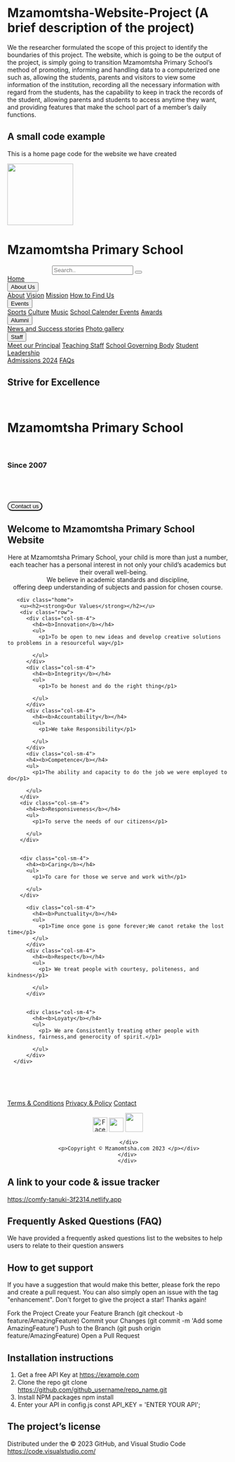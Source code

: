 # Mzamomtsha-Website-Project (A brief description of the project)
We the researcher formulated the scope of this project to identify the boundaries of this project. The website, which is going to be the output of the project, is simply going to transition Mzamomtsha Primary School’s method of promoting, informing and handling data to a computerized one such as, allowing the students, parents and visitors to view some information of the institution, recording all the necessary information with regard from the students, has the capability to keep in track the records of the student, allowing parents and students to access anytime they want, and providing features that make the school part of a member’s daily functions.

## A small code example
This is a home page code for the website we have created
<!DOCTYPE html>
<html lang="en">
  
  <title>Mzamomtsha Primary Shool</title>
  <meta charset="utf-8">
  <meta name="viewport" content="width=device-width, initial-scale=1">
  <link rel="stylesheet" href="https://cdn.jsdelivr.net/npm/bootstrap@4.6.2/dist/css/bootstrap.min.css">
  <script src="https://cdn.jsdelivr.net/npm/jquery@3.6.3/dist/jquery.slim.min.js"></script>
  <script src="https://cdn.jsdelivr.net/npm/popper.js@1.16.1/dist/umd/popper.min.js"></script>
  <script src="https://cdn.jsdelivr.net/npm/bootstrap@4.6.2/dist/js/bootstrap.bundle.min.js"></script>
  <meta name="viewport" content="width=device-width, initial-scale=1">
  <link rel="stylesheet" href="https://cdnjs.cloudflare.com/ajax/libs/font-awesome/4.7.0/css/font-awesome.min.css">
  <meta name="viewport" content="width=device-width, initial-scale=1">
  <link rel="stylesheet" href="https://maxcdn.bootstrapcdn.com/bootstrap/3.4.1/css/bootstrap.min.css">
  <script src="https://ajax.googleapis.com/ajax/libs/jquery/3.6.3/jquery.min.js"></script>
  <script src="https://maxcdn.bootstrapcdn.com/bootstrap/3.4.1/js/bootstrap.min.js"></script>
  <!-- Load font awesome icons -->
<link rel="stylesheet" href="https://cdnjs.cloudflare.com/ajax/libs/font-awesome/4.7.0/css/font-awesome.min.css">
<!--Responsive topnav-->
<link rel="stylesheet" href="https://cdnjs.cloudflare.com/ajax/libs/font-awesome/4.7.0/css/font-awesome.min.css">
<link rel='stylesheet' href='style.css'/>
<!-- Header -->
<div class="header">
  <div class="jumbotron jumbotron-fluid"></class>
 <img src='logow.png' width="150" height="140"/>
 <div class="container">
     <h1>Mzamomtsha Primary School</h1></div>
     <form class="example" action="/action_page.php" style="margin:auto;max-width:300px">
      <input type="text" placeholder="Search.." name="search2">
      <button type="submit"><i class="fa fa-search"></i></button>
    </form>
</div>
</div> 
<div class="navbar" id="myTopnav">
  <a href="Home.html">Home</a>
  <div class="subnav">
    <button class="subnavbtn">About Us<i class="fa fa-caret-down"></i></button>
    <div class="subnav-content">
      <a href="About.html">About</a>
      <a href="Vision.html">Vision</a>
      <a href="mission.html">Mission</a>
      <a href="Find.html">How to Find Us</a>
    </div>
  </div> 
  <div class="subnav">
    <button class="subnavbtn">Events <i class="fa fa-caret-down"></i></button>
    <div class="subnav-content">
      <a href="Sport.html">Sports</a>
      <a href="Culture.html">Culture</a>
      <a href="Music.html">Music</a>
      <a href="SchoolCalender.html">School Calender Events</a>
      <a href="Awards.html">Awards</a>
    </div>
  </div> 
  <div class="subnav">
    <button class="subnavbtn">Alumni<i class="fa fa-caret-down"></i></button>
    <div class="subnav-content">
      <a href="News.html">News and Success stories</a>
      <a href="Gallery.html">Photo gallery</a>
    </div>
  </div>
  <div class="subnav">
    <button class="subnavbtn">Staff <i class="fa fa-caret-down"></i></button>
    <div class="subnav-content">
	 <a href="heads.html">Meet our Principal</a>
      <a href="teaching.html">Teaching Staff</a>
      <a href="Social.html">School Governing Body</a>
      <a href="Student.html">Student Leadership</a>
    </div>
  </div>
  <a href="admission.html">Admissions 2024</a>
  <a href="FAQ .html">FAQs</a>

 <a href="javascript:void(0);" class="icon" onclick="myFunction()">
    <i class="fa fa-bars"></i></a>
</div>            
</div>                                                     
  <dv class="main">
   <h2><b>Strive for Excellence</b></h2>
   <br>
    <h1><b>Mzamomtsha Primary School</b></h1>
	<br>
    <h3><b>Since 2007</b></h3>
	<br>
    <h1><a href="Contact.html">
              <button style="border-radius: 12px;" class="Button">
               Contact us
           </button>
           </a>
          </h1>
 <h2>Welcome to Mzamomtsha Primary School Website</h2>
    <p2><center>Here at Mzamomtsha Primary School, your child is more than just a number, each teacher has a personal interest in not only your child’s academics but their overall well-being.     
      <br> We believe in academic standards and discipline, <br>
       offering deep understanding of subjects and passion for chosen course.</center></p2> 
  
       <div class="home">
        <u><h2><strong>Our Values</strong></h2></u>
        <div class="row">
          <div class="col-sm-4">
            <h4><b>Innovation</b></h4>
            <ul>
              <p1>To be open to new ideas and develop creative solutions to problems in a resourceful way</p1>
              
            </ul> 
          </div>
          <div class="col-sm-4">
            <h4><b>Integrity</b></h4>
            <ul>
              <p1>To be honest and do the right thing</p1>
            
            </ul>
          </div>
          <div class="col-sm-4">
            <h4><b>Accountability</b></h4>        
            <ul>
              <p1>We take Responsibility</p1>
            
            </ul>
          </div>
          <div class="col-sm-4">
          <h4><b>Competence</b></h4>
          <ul>
            <p1>The ability and capacity to do the job we were employed to do</p1>
            
          </ul> 
        </div>
        <div class="col-sm-4">
          <h4><b>Responsiveness</b></h4>
          <ul>
            <p1>To serve the needs of our citizens</p1>
          
          </ul>
        </div>
    
    
        <div class="col-sm-4">
          <h4><b>Caring</b></h4>        
          <ul>
            <p1>To care for those we serve and work with</p1>
          
          </ul>
        </div>
          
          <div class="col-sm-4">
            <h4><b>Punctuality</b></h4>  
            <ul>
              <p1>Time once gone is gone forever;We canot retake the lost time</p1>
            </ul>      
          </div>
          <div class="col-sm-4">
            <h4><b>Respect</b></h4>        
            <ul>
              <p1> We treat people with courtesy, politeness, and kindness</p1>
              
            </ul>
          </div>
         
          
          <div class="col-sm-4">
            <h4><b>Loyaty</b></h4>  
            <ul>
              <p1> We are Consistently treating other people with kindness, fairness,and generocity of spirit.</p1>
            
            </ul>      
          </div>
      </div>
  </div>
  </dv>
  
 
</body>
<br>
<br>
<br>
<!--footer-->

<footer>

  <div class="footer">
    <div class="small-print">
      <div class="cont">
        <p><a href="terms.html">Terms & Conditions</a> 
          <a href="privacy.html">Privacy & Policy</a>
           <a href="Contact.html">Contact</a></p>
           <div class="social" style="text-align: center;">
            <a href="https://web.facebook.com/"><img src="facebook.png "  alt="Facebook" width="33px" height="33px"/></a>
            <a href="https://www.instagram.com/?hl=en"> <img src="instagram.png" alt="" width="33px" height="32px"/></a>
            <a href="https://twitter.com/i/flow/login"><img src="twitter.png" alt="" width="40px" height="43px"/></a>
            
           </div>
           <p>Copyright © Mzamomtsha.com 2023 </p></div>
          </div>
          </div>
</Footer>
      <!--Toggle between adding and removing the "responsive" class to topnav when the user clicks on the icon-->
      <script>
        function myFunction() {
        var x = document.getElementById("myTopnav");
        if (x.className === "navbar") {
          x.className += " responsive";
        } else {
          x.className = "navbar";
        }
        }
        </script>
      </html>


## A link to your code & issue tracker
https://comfy-tanuki-3f2314.netlify.app

## Frequently Asked Questions (FAQ)
We have provided a frequently asked questions list to the websites to help users to relate to their question answers 

## How to get support
If you have a suggestion that would make this better, please fork the repo and create a pull request. You can also simply open an issue with the tag "enhancement". Don't forget to give the project a star! Thanks again!

Fork the Project
Create your Feature Branch (git checkout -b feature/AmazingFeature)
Commit your Changes (git commit -m 'Add some AmazingFeature')
Push to the Branch (git push origin feature/AmazingFeature)
Open a Pull Request

## Installation instructions
1. Get a free API Key at https://example.com
2. Clone the repo
git clone https://github.com/github_username/repo_name.git
3. Install NPM packages
npm install
4. Enter your API in config.js
const API_KEY = 'ENTER YOUR API';


## The project’s license
Distributed under the © 2023 GitHub, and Visual Studio Code https://code.visualstudio.com/
